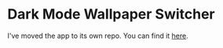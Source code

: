 # Dark Mode Wallpaper Switcher

I've moved the app to its own repo. You can find it [here](https://github.com/jwhamilton99/dark-mode-wallpaper).